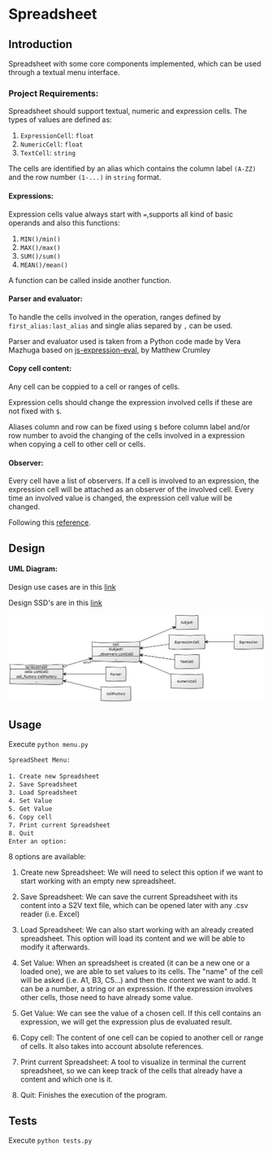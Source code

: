 # Spreadsheet

## Introduction
Spreadsheet with some core components implemented, which can be used
through a textual menu interface.

### Project Requirements:
Spreadsheet should support textual, numeric and expression cells. The types of values are defined as:
1. `ExpressionCell`: `float`
2. `NumericCell`: `float`
3. `TextCell`: `string`

The cells are identified by an alias which contains the column label `(A-ZZ)` and the 
row number `(1-...)` in `string` format.

#### Expressions:
Expression cells value always start with `=`,supports all kind of basic operands and also this functions:
1. `MIN()/min()`
2. `MAX()/max()`
3. `SUM()/sum()`
4. `MEAN()/mean()`

A function can be called inside another function.

#### Parser and evaluator:
To handle the cells involved in the operation, ranges defined by `first_alias:last_alias` and single alias 
separed by `,` can be used.

Parser and evaluator used is taken from a Python code made by Vera Mazhuga based on [js-expression-eval](https://github.com/silentmatt/js-expression-eval), by Matthew Crumley 


#### Copy cell content:
Any cell can be coppied to a cell or ranges of cells.

Expression cells should change the expression involved cells if these are not fixed with `$`.

Aliases column and row can be fixed using `$` before column label and/or row number to avoid the changing of
the cells involved in a expression when copying a cell to other cell or cells.
#### Observer:

Every cell have a list of observers. If a cell is involved to an expression, the expression cell will be attached
as an observer of the involved cell. Every time an involved value is changed, the expression cell value will be changed.

Following this [reference](https://refactoring.guru/design-patterns/observer).

## Design
#### UML Diagram:

Design use cases are in this [link](../design/use_cases.md)

Design SSD's are in this [link](../design/ssd.md)

![Alt text](resources/img/uml.jpg?raw=true "UML Diagram")

## Usage
Execute `python menu.py`
```
SpreadSheet Menu:

1. Create new Spreadsheet
2. Save Spreadsheet
3. Load Spreadsheet
4. Set Value
5. Get Value
6. Copy cell
7. Print current Spreadsheet
8. Quit
Enter an option: 
```
8 options are available: 
1) Create new Spreadsheet: We will need to select this option if we want to start working with an empty new spreadsheet.

2) Save Spreadsheet: We can save the current Spreadsheet with its content into a S2V text file, which can be opened later with any .csv reader (i.e. Excel)

3) Load Spreadsheet: We can also start working with an already created spreadsheet. This option will load its content and we will be able to modify it afterwards.

4) Set Value: When an spreadsheet is created (it can be a new one or a loaded one), we are able to set values to its cells. The "name" of the cell will be asked 
(i.e. A1, B3, C5...) and then the content we want to add. It can be a number, a string or an expression. If the expression involves other cells, those need to have already some value.

5) Get Value: We can see the value of a chosen cell. If this cell contains an expression, we will get the expression plus de evaluated result.

6) Copy cell: The content of one cell can be copied to another cell or range of cells. It also takes into account absolute references.

7) Print current Spreadsheet: A tool to visualize in terminal the current spreadsheet, so we can keep track of the cells that already have a content and which one is it.

8) Quit: Finishes the execution of the program.

## Tests
Execute `python tests.py` 
